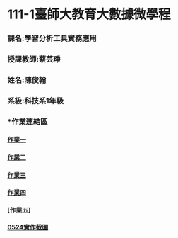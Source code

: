 #  111-1臺師大教育大數據微學程
### 課名:學習分析工具實務應用
###  授課教師:蔡芸琤
###  姓名:陳俊翰
###  系級:科技系1年級
###  *作業連結區
#### [作業一](https://github.com/nick399100/LAT/blob/main/week3/task1.ipynb)
#### [作業二](https://nbviewer.org/github/nick399100/LAT/blob/main/week5/plotly%20tesk2.ipynb) 
#### [作業三](https://github.com/nick399100/LAT/blob/main/week6/%E4%BD%9C%E6%A5%AD3.ipynb)
#### [作業四](https://github.com/nick399100/LAT/blob/main/TextSentimentBot/index.js)
#### [作業五]
#### [0524實作截圖](https://github.com/nick399100/LAT/blob/main/0524%E5%AF%A6%E4%BD%9C.png)